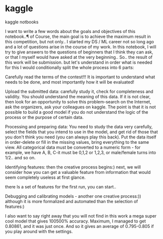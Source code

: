 # kaggle
kaggle notbooks

I want to write a few words about the goals and objectives of this notebook..¶
of Course, the main goal is to achieve the maximum result in this competition, but not only.. I started my DS / ML career not so long ago and a lot of questions arise in the course of my work. In this notebook, I will try to give answers to the questions of beginners that I think they can ask, or that I myself would have asked at the very beginning.. So.. the result of this work will be submission. but let's understand in order what is needed for this I would conditionally split the whole process into 6 parts:

Carefully read the terms of the contest!!! It is important to understand what needs to be done, and most importantly how it will be evaluated!

Upload the submitted data: carefully study it, check for completeness and validity. You should understand the meaning of this data. If it is not clear, then look for an opportunity to solve this problem-search on the Internet, ask the organizers, ask your colleagues on kaggle. The point is that it is not possible to build a good model if you do not understand the logic of the process or the purpose of certain data.

Processing and preparing data: You need to study the data very carefully, select the fields that you intend to use in the model, and get rid of those that you don't think you need (you can always play this back). Put the data itself in order-delete or fill in the missing values, bring everything to the same view. All categorical data must be converted to a numeric form - for example, we have A, B, C-it must be 0,1,2 or 1,2,3, or male/female turns into 1/2.. and so on.

Identifying features: then the creative process begins:) next, we will consider how you can get a valuable feature from information that would seem completely useless at first glance.

there Is a set of features for the first run, you can start..

Debugging and calibrating models - another one creative process:)) although it is more formalized and automated than the selection of features:)

I also want to say right away that you will not find in this work a mega super cool model that gives 100500% accuracy. Maximum, I managed to get 0.80861, and it was just once. And so it gives an average of 0.795-0.805 if you play around with the settings.
